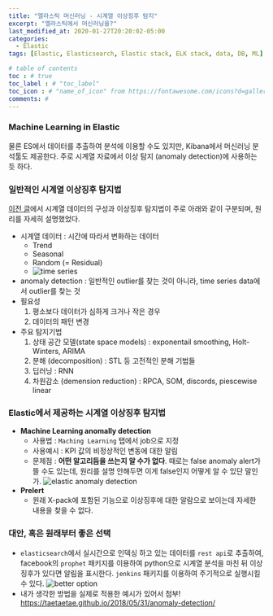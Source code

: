 ```yaml
---
title: "엘라스틱 머신러닝 - 시계열 이상징후 탐지"
excerpt: "엘라스틱에서 머신러닝을?"
last_modified_at: 2020-01-27T20:20:02-05:00
categories:
  - Elastic
tags: [Elastic, Elasticsearch, Elastic stack, ELK stack, data, DB, ML]

# table of contents
toc : # true
toc_label : # "toc_label"
toc_icon : # "name_of_icon" from https://fontawesome.com/icons?d=gallery&s=solid&m=free
comments: # 
---
```



### Machine Learning in Elastic
물론 ES에서 데이터를 추출하여 분석에 이용할 수도 있지만, Kibana에서 머신러닝 분석툴도 제공한다. 
주로 시계열 자료에서 이상 탐지 (anomaly detection)에 사용하는 듯 하다.



### 일반적인 시계열 이상징후 탐지법
[이전 글]()에서 시계열 데이터의 구성과 이상징후 탐지법이 주로 아래와 같이 구분되며, 원리를 자세히 설명했었다.
- 시계열 데이터 : 시간에 따라서 변화하는 데이터
  - Trend
  - Seasonal
  - Random (= Residual)
  - ![time series](https://datadotblog.files.wordpress.com/2018/07/jetpack_decomposition.png?w=500&h=330)
- anomaly detection : 일반적인 outlier를 찾는 것이 아니라, time series data에서 outlier를 찾는 것
- 필요성 
  1. 평소보다 데이터가 심하게 크거나 작은 경우
  2. 데이터의 패턴 변경
- 주요 탐지기법 
  1. 상태 공간 모델(state space models) : exponentail smoothing, Holt-Winters, ARIMA
  2. 분해 (decomposition) : STL 등 고전적인 분해 기법들
  3. 딥러닝 : RNN
  4. 차원감소 (demension reduction) : RPCA, SOM, discords, piescewise linear



### Elastic에서 제공하는 시계열 이상징후 탐지법
- **Machine Learning anomally detection**
  - 사용법 : `Maching Learning` 탭에서 job으로 지정
  - 사용예시 : KPI 값의 비정상적인 변동에 대한 알림
  - 문제점 : **어떤 알고리듬을 쓰는지 알 수가 없다**. 때로는 false anomaly alert가 뜰 수도 있는데, 원리를 설명 안해두면 이게 false인지 어떻게 알 수 있단 말인가.
  ![elastic anomaly detection](https://www.elastic.co/guide/en/kibana/current/user/ml/images/ml-single-metric-viewer.jpg)
- **Prelert**
  - 원래 X-pack에 포함된 기능으로 이상징후에 대한 알람으로 보이는데 자세한 내용을 찾을 수 없다.



### 대안, 혹은 원래부터 좋은 선택
- `elasticsearch`에서 실시간으로 인덱싱 하고 있는 데이터를 `rest api`로 추출하여, facebook의 `prophet` 패키지를 이용하여 python으로 시계열 분석을 마친 뒤 이상 징후가 있다면 알림을 표시한다. `jenkins` 패키지를 이용하여 주기적으로 실행시킬 수 있다.
![better option](https://taetaetae.github.io/2018/05/31/anomaly-detection/forecast_graph.png)
- 내가 생각한 방법을 실제로 적용한 예시가 있어서 첨부! 
https://taetaetae.github.io/2018/05/31/anomaly-detection/

